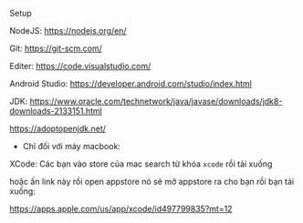 Setup

NodeJS: https://nodejs.org/en/

Git: https://git-scm.com/

Editer: https://code.visualstudio.com/

Android Studio: https://developer.android.com/studio/index.html

JDK: https://www.oracle.com/technetwork/java/javase/downloads/jdk8-downloads-2133151.html

https://adoptopenjdk.net/


* Chỉ đối với máy macbook:

XCode: Các bạn vào store của mac search từ khóa `xcode` rồi tải xuống

hoặc ấn link này rồi open appstore nó sẽ mở appstore ra cho bạn rồi bạn tải xuống:

https://apps.apple.com/us/app/xcode/id497799835?mt=12
